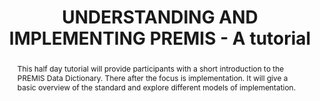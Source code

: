 ---
abstract: 'This half day tutorial will provide participants with a short introduction
  to the PREMIS Data Dictionary. There after the focus is implementation. It will
  give a basic overview of the standard and explore different models of implementation.

  '
creators:
- Lindlar, Michelle
- Zierau, Eld
- Bredenberg, Karin
date: null
document_url: https://services.phaidra.univie.ac.at/api/object/o:1424836/download
grand_parent: iPRES
institutions:
- The Royal Danish Library
- TIB Leibniz Information Centre for Science and Technology
- Kommunalförbundet Sydarkivera
keywords:
- preservation strategies and workflows
- systems and tools
- case studies
- best practices and novel challenges
- training and education
landing_page_url: https://phaidra.univie.ac.at/o:1424836
language: eng
layout: publication
license: CC BY 4.0 International
notes_url: null
parent: iPRES 2021
presentation_url: null
size: 209038
source_name: iPRES
title: UNDERSTANDING AND IMPLEMENTING PREMIS - A tutorial
type: paper
year: 2021
---